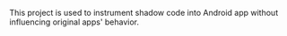 This project is used to instrument shadow code into Android app without influencing original apps' behavior.
